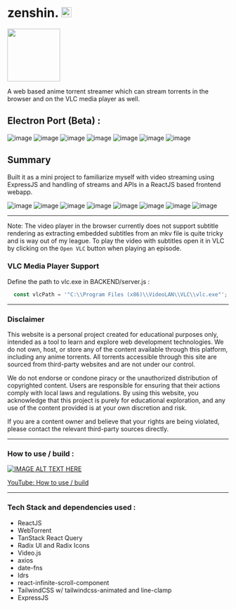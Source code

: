 # zenshin. <img src="https://github.com/user-attachments/assets/87dd28e0-8c0a-43ce-a953-f58c604ccf62" width="23">

<img src="https://github.com/user-attachments/assets/af797fd4-e7ca-428f-82fc-c50d13b9407c" width="120">



A web based anime torrent streamer which can stream torrents in the browser and on the VLC media player as well.

## Electron Port (Beta) :
![image](https://github.com/user-attachments/assets/ed4e9255-69d7-4652-a488-7d5a3cfbb759)
![image](https://github.com/user-attachments/assets/5538c7ac-68bc-4ce1-9ddf-4f6018a39cac)
![image](https://github.com/user-attachments/assets/0d9623ff-b7c3-49ab-86fe-d0690c3b928b)
![image](https://github.com/user-attachments/assets/712893ba-0561-48be-8e40-445a4601418b)
![image](https://github.com/user-attachments/assets/714741a2-0695-4698-a799-5f44021ada26)
![image](https://github.com/user-attachments/assets/014fdbd0-6304-4f3d-8679-767dd5323cff)
![image](https://github.com/user-attachments/assets/1f4eba60-c6d1-4e64-bf53-9007e68a77f9)


## Summary
Built it as a mini project to familiarize myself with video streaming using ExpressJS and handling of streams and APIs in a ReactJS based frontend webapp.

![image](https://github.com/user-attachments/assets/5d93d3a7-533c-4615-a25d-34e7af901108)
![image](https://github.com/user-attachments/assets/8ccb3ec0-c162-4017-95e4-b90d33000eb7)
![image](https://github.com/user-attachments/assets/0936fbc4-fe18-42ca-a000-a3de70741bd3)
![image](https://github.com/user-attachments/assets/d2b00ee5-4242-4c9b-9492-64829ed655fe)
![image](https://github.com/user-attachments/assets/bec74950-27c7-4b1a-ac7c-974e6d699739)
![image](https://github.com/user-attachments/assets/e9baf709-dc2a-4b90-95b2-ff4dcfdd986d)
![image](https://github.com/user-attachments/assets/1341c03b-0674-4d70-be95-e4d1bff3119e)
![image](https://github.com/user-attachments/assets/ab95917b-11f5-4f02-a73f-43cfa2afc40f)

---

Note: The video player in the browser currently does not support subtitle rendering as extracting embedded subtitles from an mkv file is quite tricky and is way out of my league. To play the video with subtitles open it in VLC by clicking on the `Open VLC` button when playing an episode.

### VLC Media Player Support
Define the path to vlc.exe in BACKEND/server.js : 

```js
  const vlcPath = '"C:\\Program Files (x86)\\VideoLAN\\VLC\\vlc.exe"'; // Adjust this path as needed
```

---

### Disclaimer

This website is a personal project created for educational purposes only, intended as a tool to learn and explore web development technologies. We do not own, host, or store any of the content available through this platform, including any anime torrents. All torrents accessible through this site are sourced from third-party websites and are not under our control.

We do not endorse or condone piracy or the unauthorized distribution of copyrighted content. Users are responsible for ensuring that their actions comply with local laws and regulations. By using this website, you acknowledge that this project is purely for educational exploration, and any use of the content provided is at your own discretion and risk.

If you are a content owner and believe that your rights are being violated, please contact the relevant third-party sources directly.

---

### How to use / build : 

[![IMAGE ALT TEXT HERE](https://img.youtube.com/vi/DiVczJ92sAU/0.jpg)](https://www.youtube.com/watch?v=DiVczJ92sAU)

[YouTube: How to use / build](https://youtu.be/DiVczJ92sAU?si=NvqnDvXE_LW7EHW8)

---

### Tech Stack and dependencies used :
- ReactJS
- WebTorrent
- TanStack React Query
- Radix UI and Radix Icons
- Video.js
- axios
- date-fns
- ldrs
- react-infinite-scroll-component
- TailwindCSS w/ tailwindcss-animated and line-clamp
- ExpressJS
